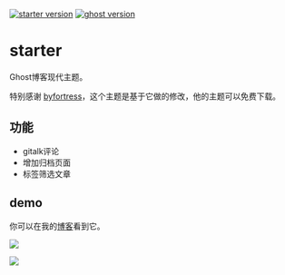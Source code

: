 
[![starter version](https://img.shields.io/badge/release-v1.0-blue.svg)](https://github.com/caviare/starter/releases)
[![ghost version](https://img.shields.io/badge/ghost-v2.8-brightgreen.svg)](https://github.com/TryGhost/Ghost/releases)

# starter

Ghost博客现代主题。

特别感谢 [byfortress](http://byfortress.com/downloads/starter)，这个主题是基于它做的修改，他的主题可以免费下载。

## 功能
- gitalk评论
- 增加归档页面
- 标签筛选文章

## demo

你可以在我的[博客](http://www.imcaviare.com)看到它。

![](https://ww1.sinaimg.cn/large/005M2kKhly1fy4v6idun0j318g0tjdst.jpg)

![](https://ww1.sinaimg.cn/large/005M2kKhly1fy4v7agyghj318g0tn79h.jpg)